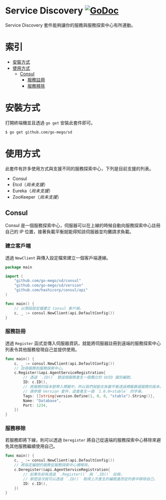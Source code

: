 # Service Discovery [![GoDoc](https://godoc.org/github.com/go-mego/sd?status.svg)](https://godoc.org/github.com/go-mego/sd)

Service Discovery 套件能夠讓你的服務與服務探索中心有所連動。

# 索引

* [安裝方式](#安裝方式)
* [使用方式](#使用方式)
    * [Consul](#Consul)
        * [服務註冊](#服務註冊)
        * [服務移除](#服務移除)

# 安裝方式

打開終端機並且透過 `go get` 安裝此套件即可。

```bash
$ go get github.com/go-mego/sd
```

# 使用方式

此套件有許多使用方式與支援不同的服務探索中心，下列是目前支援的列表。

* Consul
* Etcd（_尚未支援_）
* Eureka（_尚未支援_）
* ZooKeeper（_尚未支援_）

## Consul

Consul 是一個服務探索中心，伺服器可以在上線的時候自動向服務探索中心註冊自己的 IP 位置，接著負載平衡就能得知該伺服器並均攤請求負載。

### 建立客戶端

透過 `NewClient` 與傳入設定檔來建立一個客戶端連線。

```go
package main

import (
	"github.com/go-mego/sd/consul"
	"github.com/go-mego/sd/version"
	"github.com/hashicorp/consul/api"
)

func main() {
	// 以預設設定檔建立 Consul 客戶端。
	c, _ := consul.NewClient(api.DefaultConfig())
}
```

### 服務註冊

透過 `Register` 函式並傳入伺服器資訊，就能將伺服器註冊到遠端的服務探索中心列表令其他服務發現自己並提供使用。

```go
func main() {
	c, _ := consul.NewClient(api.DefaultConfig())
	// 註冊服務到服務探索中心。
	c.Register(&api.AgentServiceRegistration{
		// 透過 `.ID()` 替這個服務產生一個獨立的 UUID 識別編號。
		ID: c.ID(),
		// 將服務的版本號帶入標籤中，所以我們就能在負載平衡透過標籤篩選服務的版本。
		// 請參閱 Version 套件，這會產生一個 `1.0.0+stable` 的字串。
		Tags: []string{version.Define(1, 0, 0, "stable").String()},
		Name: "Database",
		Port: 1234,
	})
}
```

### 服務移除

若服務即將下線，則可以透過 `Deregister` 將自己從遠端的服務探索中心移除來避免其他服務繼續使用自己。

```go
func main() {
	c, _ := consul.NewClient(api.DefaultConfig())
	// 將指定編號的服務從服務探索中心裡移除。
	c.Deregister(&api.AgentServiceRegistration{
		// 如果先前有透過 `.Register()` 與 `.ID()` 註冊，
		// 那麼這次就可以透過 `.ID()` 取得上次產生的編號進而從列表中移除自己。
		ID: c.ID(),
	})
}
```